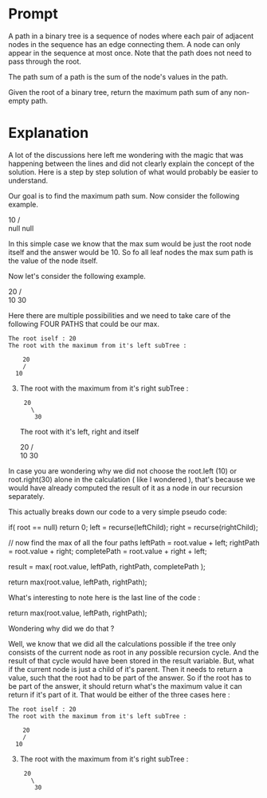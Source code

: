 # Prompt
A path in a binary tree is a sequence of nodes where each pair of adjacent nodes in the sequence has an edge connecting them. A node can only appear in the sequence at most once. Note that the path does not need to pass through the root.

The path sum of a path is the sum of the node's values in the path.

Given the root of a binary tree, return the maximum path sum of any non-empty path.

# Explanation
A lot of the discussions here left me wondering with the magic that was happening between the lines and did not clearly explain the concept of the solution.
Here is a step by step solution of what would probably be easier to understand.

Our goal is to find the maximum path sum. Now consider the following example.

   10
  /  \
null null

In this simple case we know that the max sum would be just the root node itself and the answer would be 10. So fo all leaf nodes the max sum path is the value of the node itself.

Now let's consider the following example.

   20
  /  \
10    30

Here there are multiple possibilities and we need to take care of the following FOUR PATHS that could be our max.

    The root iself : 20
    The root with the maximum from it's left subTree :

    	20
    	/
      10

3. The root with the maximum from it's right subTree : 
	
		20
		  \
	       30

    The root with it's left, right and itself

   	 20
   	 / \
    10  30

In case you are wondering why we did not choose the root.left (10) or root.right(30) alone in the calculation ( like I wondered ), that's because we would have already computed the result of it as a node in our recursion separately.

This actually breaks down our code to a very simple pseudo code:

if( root == null) return 0;
left = recurse(leftChild);
right = recurse(rightChild);

// now find the max of all the four paths
leftPath = root.value + left;
rightPath = root.value + right;
completePath = root.value + right + left;

result = max( root.value, leftPath, rightPath, completePath );

return max(root.value, leftPath, rightPath);

What's interesting to note here is the last line of the code :

return max(root.value, leftPath, rightPath);

Wondering why did we do that ?

Well, we know that we did all the calculations possible if the tree only consists of the current node as root in any possible recursion cycle. And the result of that cycle would have been stored in the result variable.
But, what if the current node is just a child of it's parent. Then it needs to return a value, such that the root had to be part of the answer.
So if the root has to be part of the answer, it should return what's the maximum value it can return if it's part of it.
That would be either of the three cases here :

    The root iself : 20
    The root with the maximum from it's left subTree :

    	20
    	/
      10

3. The root with the maximum from it's right subTree : 
	
		20
		  \
	       30

